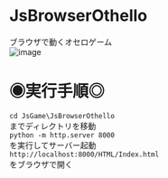 # JsBrowserOthello
ブラウザで動くオセロゲーム  
![image](https://github.com/user-attachments/assets/f5da04e3-3234-4a49-b375-b0d6415635bc)  
# ◉実行手順◎
``` cd JsGame\JsBrowserOthello ```  
までディレクトリを移動  
``` python -m http.server 8000 ```  
を実行してサーバー起動  
``` http://localhost:8000/HTML/Index.html ```  
をブラウザで開く
